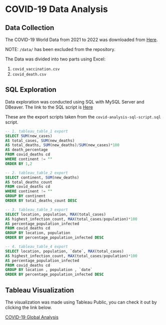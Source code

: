 # COVID-19 Data Analysis

## Data Collection

The COVID-19 World Data from 2021 to 2022 was downloaded from [Here](https://ourworldindata.org/covid-deaths).

NOTE: `/data/` has been excluded from the repository.

The Data was divided into two parts using Excel:

1. `covid_vaccination.csv`
2. `covid_death.csv`

## SQL Exploration

Data exploration was conducted using SQL with MySQL Server and DBeaver. The link to the SQL script is [Here](./covid-analysis-sql-script.sql)

These are the export scripts taken from the `covid-analysis-sql-script.sql` script.

```sql
-- 1. tableau_table_1 export
SELECT SUM(new_cases)
AS total_cases, SUM(new_deaths)
AS total_deaths, SUM(new_deaths)/SUM(new_cases)*100
AS death_percentage  
FROM covid_deaths cd 
WHERE continent != ""
ORDER BY 1,2

-- 2. tableau_table_2 export
SELECT continent, SUM(new_deaths)
AS total_deaths_count 
FROM covid_deaths cd
WHERE continent != ""
GROUP BY continent 
ORDER BY total_deaths_count DESC

-- 3. tableau_table_3 export
SELECT location, population, MAX(total_cases)
AS highest_infection_count, MAX(total_cases/population)*100
AS percentage_population_infected
FROM covid_deaths cd
GROUP BY location, population
ORDER BY percentage_population_infected DESC 

-- 4. tableau_table_4 export
SELECT location, population, `date`, MAX(total_cases)
AS highest_infection_count, MAX(total_cases/population)*100
AS percentage_population_infected  
FROM covid_deaths cd 
GROUP BY location , population , `date` 
ORDER BY percentage_population_infected DESC 
```

## Tableau Visualization

The visualization was made using Tableau Public, you can check it out by clicking the link below.

[COVID-19 Global Analysis](https://public.tableau.com/shared/DFJWR8C63?:display_count=n&:origin=viz_share_link)
